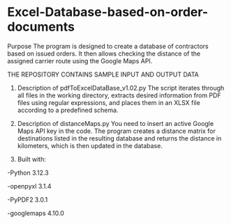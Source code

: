 # Excel-Database-based-on-order-documents

Purpose
The program is designed to create a database of contractors based on issued orders. It then allows checking the distance of the assigned carrier route using the Google Maps API.

THE REPOSITORY CONTAINS SAMPLE INPUT AND OUTPUT DATA

1. Description of pdfToExcelDataBase_v1.02.py
The script iterates through all files in the working directory, extracts desired information from PDF files using regular expressions, and places them in an XLSX file according to a predefined schema.

2. Description of distanceMaps.py
You need to insert an active Google Maps API key in the code. The program creates a distance matrix for destinations listed in the resulting database and returns the distance in kilometers, which is then updated in the database.

3. Built with:

-Python 3.12.3

-openpyxl 3.1.4

-PyPDF2 3.0.1

-googlemaps 4.10.0
